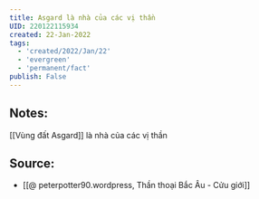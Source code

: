 ```yaml
---
title: Asgard là nhà của các vị thần
UID: 220122115934
created: 22-Jan-2022
tags:
  - 'created/2022/Jan/22'
  - 'evergreen'
  - 'permanent/fact'
publish: False
---
```

## Notes:
[[Vùng đất Asgard]] là nhà của các vị thần

## Source:
- [[@ peterpotter90.wordpress, Thần thoại Bắc Âu - Cửu giới]]


